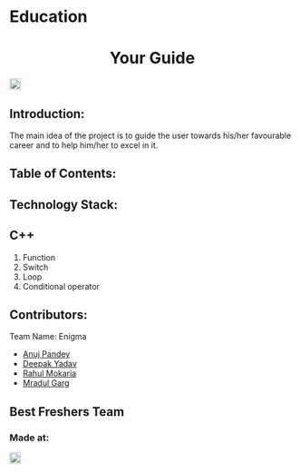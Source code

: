 # Education
<h1 align="center">Your Guide</h1>
<p align="center">
</p>
<a href="https://hack36.com"> <img src="http://bit.ly/BuiltAtHack36" height=20px> </a>

## Introduction:
   The main idea of the project is to guide the user towards his/her favourable career and to help him/her to excel in it.

## Table of Contents:
## Technology Stack:
##  C++
  1) Function
  2) Switch
  3) Loop
  4) Conditional operator


## Contributors:

Team Name: Enigma

* [Anuj Pandey](https://github.com/Anuj-pandey1)
* [Deepak Yadav](https://github.com/deepakyadav18)
* [Rahul Mokaria](https://github.com/rahulmokaria)
* [Mradul Garg](https://github.com/Mradul-mg)

## Best Freshers Team

### Made at:
<a href="https://hack36.com"> <img src="http://bit.ly/BuiltAtHack36" height=20px> </a>
